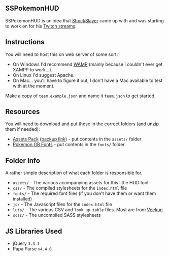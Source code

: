 SSPokemonHUD
------------

SSPokemonHUD is an idea that [ShockSlayer](https://www.youtube.com/c/shockslayer "SS's YouTube Channel") came up with and was starting to work on for his [Twitch streams](https://twitch.tv/shockslayer "SS's Twitch").

## Instructions
You will need to host this on web server of some sort:

* On Windows I'd recommend [WAMP](http://www.wampserver.com/en/) (mainly because I couldn't ever get XAMPP to work...).
* On Linux I'd suggest Apache.
* On Mac... you'll have to figure it out, I don't have a Mac available to test with at the moment.

Make a copy of `team.example.json` and name it `team.json` to get started.

## Resources
You will need to download and put these in the correct folders (and unzip them if needed):

* [Assets Pack](http://www.mediafire.com/download/1m8bm8mj8z1ozrd/SSPokemonHUD-assets.zip) ([backup link](https://mega.nz/#!MddziApS!lGOZm1ZIleFFByirBnQtEqmt_86lbQvBG1kAjLWdxJQ)) - put contents in the `assets/` folder
* [Pokemon GB Fonts](http://www.fontspace.com/jackster-productions/pokemon-gb) - put contents in the `fonts/` folder

## Folder Info
A rather simple description of what each folder is responsible for.

* `assets/` - The various acompanying assets for this little HUD tool
* `css/` - The compiled stylesheets for the `index.html` file
* `fonts/` - The required font files (if you don't have them or want them installed)
* `js/` - The Javascript files for the `index.html` file
* `luts/` - The various CSV and `look up table` files. Most are from [Veekun](https://github.com/veekun/pokedex/tree/master/pokedex/data/csv)
* `scss/` - The uncompiled SASS stylesheets

## JS Libraries Used

* jQuery `3.3.1`
* Papa Parse `v4.4.0`
